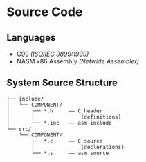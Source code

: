 # Source Code

## Languages

- C99 *(ISO/IEC 9899:1999)*
- NASM x86 Assembly *(Netwide Assembler)*

## System Source Structure

```
├── include/
│   └── COMPONENT/
│       ├── *.h     —— C header
│       │               (definitions)
│       └── *.inc   —— asm include
└── src/
    └── COMPONENT/
        ├── *.c     —— C source
        │               (declerations)
        └── *.s     —— asm source
```